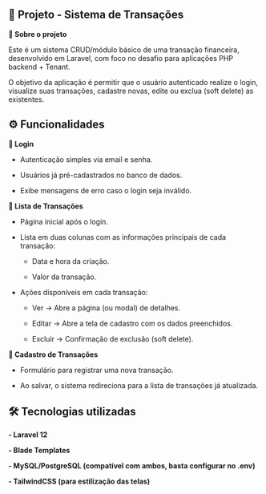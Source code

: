 ## 📌 Projeto - Sistema de Transações
**📖 Sobre o projeto**

Este é um sistema CRUD/módulo básico de uma transação financeira, desenvolvido em Laravel, com foco no desafio para aplicações PHP backend + Tenant.

O objetivo da aplicação é permitir que o usuário autenticado realize o login, visualize suas transações, cadastre novas, edite ou exclua (soft delete) as existentes.

## ⚙️ Funcionalidades
**🔐 Login**

- Autenticação simples via email e senha.

- Usuários já pré-cadastrados no banco de dados.

- Exibe mensagens de erro caso o login seja inválido.

**📑 Lista de Transações**

- Página inicial após o login.

- Lista em duas colunas com as informações principais de cada transação:

  - Data e hora da criação.

  - Valor da transação.

- Ações disponíveis em cada transação:

  - Ver → Abre a página (ou modal) de detalhes.

  - Editar → Abre a tela de cadastro com os dados preenchidos.

  - Excluir → Confirmação de exclusão (soft delete).

**📝 Cadastro de Transações**

- Formulário para registrar uma nova transação.

- Ao salvar, o sistema redireciona para a lista de transações já atualizada.

## 🛠️ Tecnologias utilizadas
  **- Laravel 12**
  
  **- Blade Templates**
  
  **- MySQL/PostgreSQL (compatível com ambos, basta configurar no .env)**
  
  **- TailwindCSS (para estilização das telas)**
